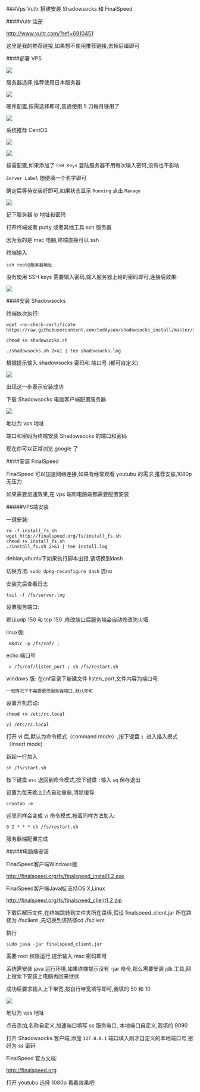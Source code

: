 ###Vps Vultr 搭建安装 Shadowsocks 和 FinalSpeed


####Vultr 注册

<http://www.vultr.com/?ref=6910451>

这里是我的推荐链接,如果想不使用推荐链接,去掉后缀即可

####部署 VPS

![](http://7xo0hj.com1.z0.glb.clouddn.com/VPS%E5%B1%8F%E5%B9%95%E5%BF%AB%E7%85%A7%202016-06-30%20%E4%B8%8B%E5%8D%8811.37.39.png)

服务器选择,推荐使用日本服务器

![](http://7xo0hj.com1.z0.glb.clouddn.com/VPS%E5%B1%8F%E5%B9%95%E5%BF%AB%E7%85%A7%202016-06-30%20%E4%B8%8B%E5%8D%8811.38.05.png)

硬件配置,按需选择即可,普通使用 5 刀每月够用了

![](http://7xo0hj.com1.z0.glb.clouddn.com/VPS%E5%B1%8F%E5%B9%95%E5%BF%AB%E7%85%A7%202016-06-30%20%E4%B8%8B%E5%8D%8811.37.55.png)

系统推荐 CentOS

![](http://7xo0hj.com1.z0.glb.clouddn.com/VPS%E5%B1%8F%E5%B9%95%E5%BF%AB%E7%85%A7%202016-06-30%20%E4%B8%8B%E5%8D%8811.38.15.png) 

![](http://7xo0hj.com1.z0.glb.clouddn.com/VPS%E5%B1%8F%E5%B9%95%E5%BF%AB%E7%85%A7%202016-06-30%20%E4%B8%8B%E5%8D%8811.38.43.png) 

按需配置,如果添加了 `SSH Keys` 登陆服务器不用每次输入密码,没有也不影响

`Server Label` 随便填一个名字即可

确定后等待安装好即可,如果状态显示 `Running` 点击 `Manage`

![](http://7xo0hj.com1.z0.glb.clouddn.com/%E5%B1%8F%E5%B9%95%E5%BF%AB%E7%85%A7%202016-06-30%20%E4%B8%8B%E5%8D%8811.44.00.png)

记下服务器 ip 地址和密码 

打开终端或者 putty 或者其他工具 ssh 服务器

因为我的是 mac 电脑,终端直接可以 ssh

终端输入 

	ssh root@服务器地址

没有使用 SSH keys 需要输入密码,输入服务器上给的密码即可,连接后效果:

![](http://7xo0hj.com1.z0.glb.clouddn.com/VPS%E5%B1%8F%E5%B9%95%E5%BF%AB%E7%85%A7%202016-06-30%20%E4%B8%8B%E5%8D%8811.48.01.png)

####安装 Shadowsocks

终端依次执行:

	wget –no-check-certificate https://raw.githubusercontent.com/teddysun/shadowsocks_install/master/shadowsocks.sh

	chmod +x shadowsocks.sh

	./shadowsocks.sh 2>&1 | tee shadowsocks.log



根据提示输入 shadowsocks 密码和 端口号 (都可自定义)

![](http://7xo0hj.com1.z0.glb.clouddn.com/%E5%B1%8F%E5%B9%95%E5%BF%AB%E7%85%A7%202016-06-30%20%E4%B8%8B%E5%8D%8810.27.52.png)

出现这一步表示安装成功

下载 Shadowsocks 电脑客户端配置服务器

![](http://7xo0hj.com1.z0.glb.clouddn.com/%E5%B1%8F%E5%B9%95%E5%BF%AB%E7%85%A7%202016-06-30%20%E4%B8%8B%E5%8D%8811.53.02.png)

地址为 vps 地址

端口和密码为终端安装 Shadowsocks 的端口和密码

现在你可以正常浏览 google 了

####安装 FinalSpeed

FinalSpeed 可以加速网络连接,如果有经常观看 youtubu 的需求,推荐安装,1080p 无压力

如果需要加速效果,在 vps 端和电脑端都需要配置安装

#####VPS端安装

一键安装:

	rm -f install_fs.sh
	wget http://finalspeed.org/fs/install_fs.sh
	chmod +x install_fs.sh
	./install_fs.sh 2>&1 | tee install.log

debian,ubuntu下如果执行脚本出错,请切换到dash

切换方法: `sudo dpkg-reconfigure dash` 选no

安装完后查看日志

	tail -f /fs/server.log

设置服务端口:

默认udp 150 和 tcp 150 ,修改端口后服务端会自动修改防火墙.

linux版:

	 mkdir -p /fs/cnf/ ; 

echo 端口号

	 > /fs/cnf/listen_port ; sh /fs/restart.sh

windows 版: 在cnf目录下新建文件 listen_port,文件内容为端口号.

`一般情况下不需要更改服务器端口,默认即可`

设置开机启动:

	chmod +x /etc/rc.local 

	vi /etc/rc.local

打开 vi 后,默认为命令模式（command mode）,按下键盘 `i `进入插入模式（Insert mode)

新起一行加入 

	sh /fs/start.sh

按下键盘 `esc` 退回到命令模式,按下键盘 `:`输入 `wq` 保存退出

设置为每天晚上2点自动重启,清除缓存:

	crontab -e

这里同样会变成 vi 命令模式,按着同样方法加入: 

	0 2 * * * sh /fs/restart.sh

服务器端配置完成

#####电脑端安装

FinalSpeed客户端Windows版

<http://finalspeed.org/fs/finalspeed_install1.2.exe>

FinalSpeed客户端Java版,支持OS X,Linux

<http://finalspeed.org/fs/finalspeed_client1.2.zip>

下载后解压文件,在终端跳转到文件夹所在路径,假设 finalspeed_client.jar 所在路径为 /fsclient ,先切换到该路径cd /fsclient

执行 

	sudo java -jar finalspeed_client.jar

需要 root 权限运行,提示输入 mac 密码即可



系统需安装 java 运行环境,如果终端提示没有 -jar 命令,那么需要安装 jdk 工具,网上搜索下安装上电脑再回来继续


成功后要求输入上下带宽,按自行带宽填写即可,我填的 50 和 10

![](http://7xo0hj.com1.z0.glb.clouddn.com/%E4%BF%A1%E6%81%AF%E5%9B%BE%E5%83%8F%281057203959%29.png)

地址为 vps 地址 

点击添加,名称自定义,加速端口填写 ss 服务端口, 本地端口自定义,我填的 9090

打开 Shadowsocks 客户端,添加 `127.0.0.1` 端口填入刚才自定义的本地端口号,密码为 ss 密码

FinalSpeed 官方文档:

<http://finalspeed.org>

打开 youtubu 选择 1080p 看看效果吧!




